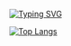 [![Typing SVG](https://readme-typing-svg.herokuapp.com?color=%2336BCF7&lines=Welcome+to+my+git+page)](https://git.io/typing-svg)  

[![Top Langs](https://github-readme-stats.vercel.app/api/top-langs/?username=anuraghazra&layout=compact)]([https://github.com/anuraghazra/github-readme-stats](https://github.com/aaalexey05/--------?tab=readme-ov-file)) 

